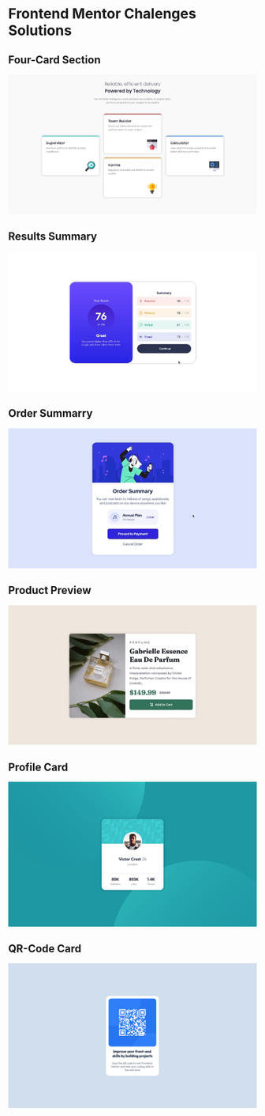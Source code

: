 # Frontend Mentor Chalenges Solutions

## Four-Card Section

![](/four-card-feature/solution.gif)

## Results Summary

![](/results-summary/solution.gif)
 
## Order Summarry

![](/order-summary/solution.gif)

## Product Preview

![](/product-preview-card/solution.gif)

## Profile Card

![](/profile-card/solution.png)

## QR-Code Card

![](/qr-code-card/solution.png)
